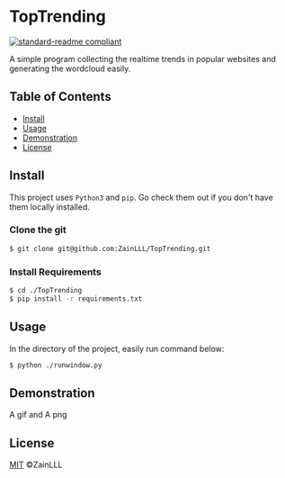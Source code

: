 # TopTrending
[![standard-readme compliant](https://img.shields.io/badge/readme%20style-standard-brightgreen.svg?style=flat-square)](https://github.com/RichardLitt/standard-readme)

A simple program collecting the realtime trends in popular websites and generating the wordcloud easily.


## Table of Contents
- [Install](#install)
- [Usage](#usage)
- [Demonstration](#demonstration)
- [License](#license)

## Install

This project uses `Python3` and `pip`. Go check them out if you don't have them locally installed.

### Clone the git
```sh
$ git clone git@github.com:ZainLLL/TopTrending.git
```
### Install Requirements 
```sh
$ cd ./TopTrending
$ pip install -r requirements.txt
```

## Usage
In the directory of the project, easily run command below:
```sh
$ python ./runwindow.py
```

## Demonstration
A gif and A png


## License
[MIT](LICENSE) ©ZainLLL